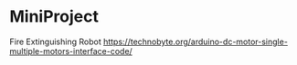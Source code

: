 # MiniProject
Fire Extinguishing Robot
https://technobyte.org/arduino-dc-motor-single-multiple-motors-interface-code/
